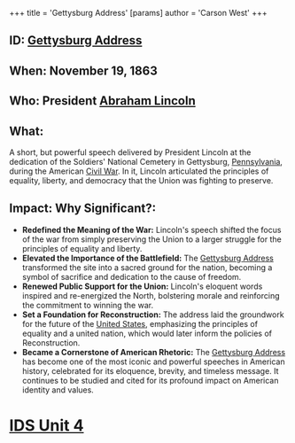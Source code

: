 +++
 title = 'Gettysburg Address'
[params]
	author = 'Carson West'
+++
## ID: [Gettysburg Address](./../gettysburg-address/) 
## When: November 19, 1863

## Who: President [Abraham Lincoln](./../abraham-lincoln/) 
## What: 
A short, but powerful speech delivered by President Lincoln at the dedication of the Soldiers' National Cemetery in Gettysburg, [Pennsylvania](./../pennsylvania/), during the American [Civil War](./../civil-war/). In it, Lincoln articulated the principles of equality, liberty, and democracy that the Union was fighting to preserve.

## Impact: Why Significant?:

* **Redefined the Meaning of the War:** Lincoln's speech shifted the focus of the war from simply preserving the Union to a larger struggle for the principles of equality and liberty.
* **Elevated the Importance of the Battlefield:** The [Gettysburg Address](./../gettysburg-address/) transformed the site into a sacred ground for the nation, becoming a symbol of sacrifice and dedication to the cause of freedom.
* **Renewed Public Support for the Union:** Lincoln's eloquent words inspired and re-energized the North, bolstering morale and reinforcing the commitment to winning the war.
* **Set a Foundation for Reconstruction:** The address laid the groundwork for the future of the [United States](./../united-states/), emphasizing the principles of equality and a united nation, which would later inform the policies of Reconstruction.
* **Became a Cornerstone of American Rhetoric:** The [Gettysburg Address](./../gettysburg-address/) has become one of the most iconic and powerful speeches in American history, celebrated for its eloquence, brevity, and timeless message. It continues to be studied and cited for its profound impact on American identity and values. 

# [IDS Unit 4](./../ids-unit-4/)